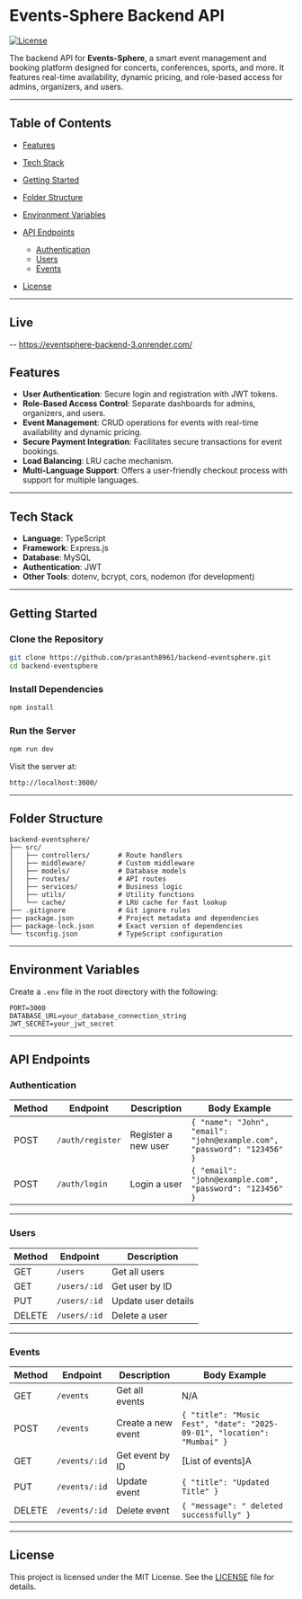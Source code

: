 # Events-Sphere Backend API

[![License](https://img.shields.io/badge/license-MIT-blue)](LICENSE)

The backend API for **Events-Sphere**, a smart event management and booking platform designed for concerts, conferences, sports, and more. It features real-time availability, dynamic pricing, and role-based access for admins, organizers, and users.

---

## Table of Contents

* [Features](#features)
* [Tech Stack](#tech-stack)
* [Getting Started](#getting-started)
* [Folder Structure](#folder-structure)
* [Environment Variables](#environment-variables)
* [API Endpoints](#api-endpoints)

  * [Authentication](#authentication)
  * [Users](#users)
  * [Events](#events)
* [License](#license)

---

## Live
-- https://eventsphere-backend-3.onrender.com/

## Features

* **User Authentication**: Secure login and registration with JWT tokens.
* **Role-Based Access Control**: Separate dashboards for admins, organizers, and users.
* **Event Management**: CRUD operations for events with real-time availability and dynamic pricing.
* **Secure Payment Integration**: Facilitates secure transactions for event bookings.
* **Load Balancing**: LRU cache mechanism.
* **Multi-Language Support**: Offers a user-friendly checkout process with support for multiple languages.

---

## Tech Stack

* **Language**: TypeScript
* **Framework**: Express.js
* **Database**: MySQL
* **Authentication**: JWT
* **Other Tools**: dotenv, bcrypt, cors, nodemon (for development)

---

## Getting Started

### Clone the Repository

```bash
git clone https://github.com/prasanth8961/backend-eventsphere.git
cd backend-eventsphere
```

### Install Dependencies

```bash
npm install
```

### Run the Server

```bash
npm run dev
```

Visit the server at:

```
http://localhost:3000/
```

---

## Folder Structure

```
backend-eventsphere/
├── src/
│   ├── controllers/       # Route handlers
│   ├── middleware/        # Custom middleware
│   ├── models/            # Database models
│   ├── routes/            # API routes
│   ├── services/          # Business logic
│   ├── utils/             # Utility functions
│   └── cache/             # LRU cache for fast lookup
├── .gitignore             # Git ignore rules
├── package.json           # Project metadata and dependencies
├── package-lock.json      # Exact version of dependencies
└── tsconfig.json          # TypeScript configuration
```

---

## Environment Variables

Create a `.env` file in the root directory with the following:

```env
PORT=3000
DATABASE_URL=your_database_connection_string
JWT_SECRET=your_jwt_secret
```

---

## API Endpoints

### Authentication

| Method | Endpoint         | Description         | Body Example                                                            |
| ------ | ---------------- | ------------------- | ----------------------------------------------------------------------- |
| POST   | `/auth/register` | Register a new user | `{ "name": "John", "email": "john@example.com", "password": "123456" }` |
| POST   | `/auth/login`    | Login a user        | `{ "email": "john@example.com", "password": "123456" }`                 |

---

### Users

| Method | Endpoint     | Description         |
| ------ | ------------ | ------------------- |
| GET    | `/users`     | Get all users       |
| GET    | `/users/:id` | Get user by ID      |
| PUT    | `/users/:id` | Update user details |
| DELETE | `/users/:id` | Delete a user       |

---

### Events

| Method | Endpoint      | Description        | Body Example                                                            |
| ------ | ------------- | ------------------ | ----------------------------------------------------------------------- |
| GET    | `/events`     | Get all events     | N/A                                                                     |
| POST   | `/events`     | Create a new event | `{ "title": "Music Fest", "date": "2025-09-01", "location": "Mumbai" }` |
| GET    | `/events/:id` | Get event by ID    | [List of events]A                                                                     |
| PUT    | `/events/:id` | Update event       | `{ "title": "Updated Title" }`                                          |
| DELETE | `/events/:id` | Delete event       | `{ "message": " deleted successfully" }  `                                                                   |

---

## License

This project is licensed under the MIT License. See the [LICENSE](LICENSE) file for details.
